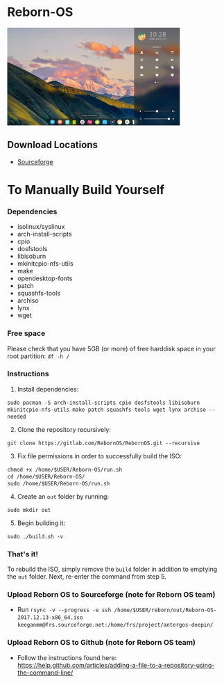 # Reborn-OS
![Deepin_Image](/images/deepin.png)

## Download Locations ##
- <a href="https://sourceforge.net/projects/antergos-deepin/" class="button">Sourceforge</a> 

# To Manually Build Yourself

### Dependencies
- isolinux/syslinux
- arch-install-scripts
- cpio
- dosfstools
- libisoburn
- mkinitcpio-nfs-utils
- make
- opendesktop-fonts
- patch
- squashfs-tools
- archiso
- lynx
- wget

### Free space

Please check that you have 5GB (or more) of free harddisk space in your root partition:
`df -h /`

### Instructions

1. Install dependencies:
```
sudo pacman -S arch-install-scripts cpio dosfstools libisoburn mkinitcpio-nfs-utils make patch squashfs-tools wget lynx archiso --needed
```
2. Clone the repository recursively:
```
git clone https://gitlab.com/RebornOS/RebornOS.git --recursive
```
3. Fix file permissions in order to successfully build the ISO:
```
chmod +x /home/$USER/Reborn-OS/run.sh
cd /home/$USER/Reborn-OS/
sudo /home/$USER/Reborn-OS/run.sh
```
4. Create an `out` folder by running:
```
sudo mkdir out
```
5. Begin building it:
```
sudo ./build.sh -v
```
### That's it!

To rebuild the ISO, simply remove the `build` folder in addition to emptying the `out` folder. Next, re-enter the command from step 5.

### Upload Reborn OS to Sourceforge (note for Reborn OS team)

- Run `rsync -v --progress -e ssh /home/$USER/reborn/out/Reborn-OS-2017.12.13-x86_64.iso keeganmm@frs.sourceforge.net:/home/frs/project/antergos-deepin/
`

### Upload Reborn OS to Github (note for Reborn OS team)
- Follow the instructions found here: https://help.github.com/articles/adding-a-file-to-a-repository-using-the-command-line/
